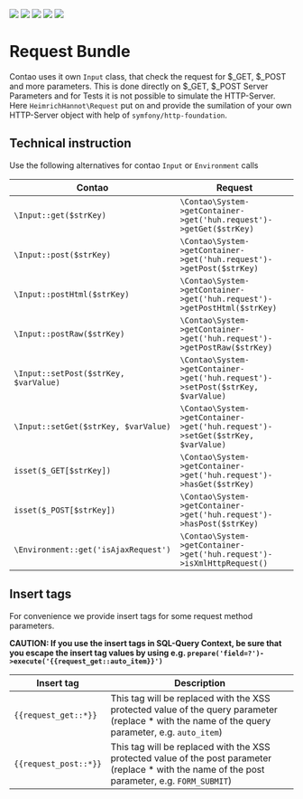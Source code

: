 
![](https://img.shields.io/packagist/v/heimrichhannot/contao-request-bundle.svg)
![](https://img.shields.io/packagist/l/heimrichhannot/contao-request-bundle.svg)
![](https://img.shields.io/packagist/dt/heimrichhannot/contao-request-bundle.svg)
[![](https://img.shields.io/travis/heimrichhannot/contao-request-bundle/master.svg)](https://travis-ci.org/heimrichhannot/contao-request-bundle/)
[![](https://img.shields.io/coveralls/heimrichhannot/contao-request-bundle/master.svg)](https://coveralls.io/github/heimrichhannot/contao-request-bundle)

# Request Bundle

Contao uses it own `Input` class, that check the request for $_GET, $_POST and more parameters.
This is done directly on $_GET, $_POST Server Parameters and for Tests it is not possible to simulate the HTTP-Server.
Here `HeimrichHannot\Request` put on and provide the sumilation of your own HTTP-Server object with help of `symfony/http-foundation`.

## Technical instruction

Use the following alternatives for contao `Input` or `Environment` calls

Contao | Request
---- | -----------
`\Input::get($strKey)` | `\Contao\System->getContainer->get('huh.request')->getGet($strKey)`
`\Input::post($strKey)` | `\Contao\System->getContainer->get('huh.request')->getPost($strKey)`
`\Input::postHtml($strKey)` | `\Contao\System->getContainer->get('huh.request')->getPostHtml($strKey)`
`\Input::postRaw($strKey)` | `\Contao\System->getContainer->get('huh.request')->getPostRaw($strKey)`
`\Input::setPost($strKey, $varValue)` | `\Contao\System->getContainer->get('huh.request')->setPost($strKey, $varValue)`
`\Input::setGet($strKey, $varValue)` | `\Contao\System->getContainer->get('huh.request')->setGet($strKey, $varValue)`
`isset($_GET[$strKey])` | `\Contao\System->getContainer->get('huh.request')->hasGet($strKey)`
`isset($_POST[$strKey])` | `\Contao\System->getContainer->get('huh.request')->hasPost($strKey)`
`\Environment::get('isAjaxRequest')` | `\Contao\System->getContainer->get('huh.request')->isXmlHttpRequest()`


## Insert tags

For convenience we provide insert tags for some request method parameters.

**CAUTION: If you use the insert tags in SQL-Query Context, be sure that you escape the insert tag values by using e.g. `prepare('field=?')->execute('{{request_get::auto_item}}')`**


Insert tag | Description
--- | --------- 
`{{request_get::*}}` | This tag will be replaced with the XSS protected value of the query parameter (replace * with the name of the query parameter, e.g. `auto_item`)
`{{request_post::*}}` | This tag will be replaced with the XSS protected value of the post parameter (replace * with the name of the post parameter, e.g. `FORM_SUBMIT`)